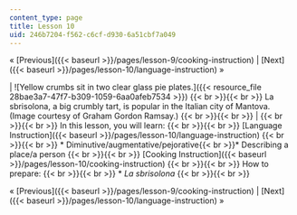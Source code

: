 ```yaml
---
content_type: page
title: Lesson 10
uid: 246b7204-f562-c6cf-d930-6a51cbf7a049
---
```


« [Previous]({{< baseurl >}}/pages/lesson-9/cooking-instruction) | [Next]({{< baseurl >}}/pages/lesson-10/language-instruction) »

| ![Yellow crumbs sit in two clear glass pie plates.]({{< resource_file 28bae3a7-47f7-b309-1059-6aa0afeb7534 >}})   {{< br >}}{{< br >}} La sbrisolona, a big crumbly tart, is popular in the Italian city of Mantova. (Image courtesy of Graham Gordon Ramsay.) {{< br >}}{{< br >}}  |  {{< br >}}{{< br >}} In this lesson, you will learn: {{< br >}}{{< br >}} [Language Instruction]({{< baseurl >}}/pages/lesson-10/language-instruction) {{< br >}}{{< br >}} *   Diminutive/augmentative/pejorative{{< br >}}*   Describing a place/a person {{< br >}}{{< br >}} [Cooking Instruction]({{< baseurl >}}/pages/lesson-10/cooking-instruction) {{< br >}}{{< br >}} How to prepare: {{< br >}}{{< br >}} *   _La sbrisolona_ {{< br >}}{{< br >}}  

« [Previous]({{< baseurl >}}/pages/lesson-9/cooking-instruction) | [Next]({{< baseurl >}}/pages/lesson-10/language-instruction) »